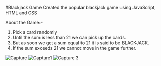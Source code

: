 #Blackjack Game
Created the popular blackjack game using JavaScript, HTML and CSS

About the Game:-
1. Pick a card randomly
2. Until the sum is less than 21 we can pick up the cards.
3. But as soon we get a sum equal to 21 it is said to be BLACKJACK.
4. If the sum exceeds 21 we cannot move in the game further.

![Capture](https://user-images.githubusercontent.com/56495746/149670863-5b5dc04b-7f38-4c6b-b1cd-ff17fc29d9d2.PNG)
![Capture1](https://user-images.githubusercontent.com/56495746/149670885-9f190f56-237f-476c-91d5-9f70295d874d.PNG)
![Capture 3](https://user-images.githubusercontent.com/56495746/149670887-9a621255-3f55-4f36-94cd-2d7bfa348a50.PNG)
